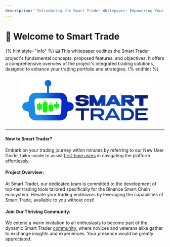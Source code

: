 ```yaml
---
description: 'Introducing the Smart Trader Whitepaper: Empowering Your Trading Journey'
---
```


# 🤖 Welcome to Smart Trade

{% hint style="info" %}
📟 This whitepaper outlines the Smart Trader project's fundamental concepts, proposed features, and objectives. It offers a comprehensive overview of the project's integrated trading solutions, designed to enhance your trading portfolio and strategies.
{% endhint %}

<figure><img src=".gitbook/assets/smartlogo (2).png" alt=""><figcaption></figcaption></figure>

***

#### New to Smart Trader?&#x20;

Embark on your trading journey within minutes by referring to our New User Guide, tailor-made to assist [first-time users](product-guides/first-time-user.md) in navigating the platform effortlessly.

#### Project Overview:&#x20;

At Smart Trader, our dedicated team is committed to the development of top-tier trading tools tailored specifically for the Binance Smart Chain ecosystem. Elevate your trading endeavors by leveraging the capabilities of Smart Trade, available to you without cost!

#### Join Our Thriving Community:&#x20;

We extend a warm invitation to all enthusiasts to become part of the dynamic Smart Trader  [community](faq/community.md), where novices and veterans alike gather to exchange insights and experiences. Your presence would be greatly appreciated.
